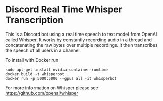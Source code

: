 # Discord Real Time Whisper Transcription

This is a Discord bot using a real time speech to text model from OpenAI called Whisper. It works by constantly recording audio in a thread and concatenating the raw bytes over multiple recordings. It then transcribes the speech of all users in a channel.

To install with Docker run
```
sudo apt-get install nvidia-container-runtime
docker build -t whisperbot .
docker run -p 5000:5000 --gpus all -it whisperbot
```

For more information on Whisper please see https://github.com/openai/whisper